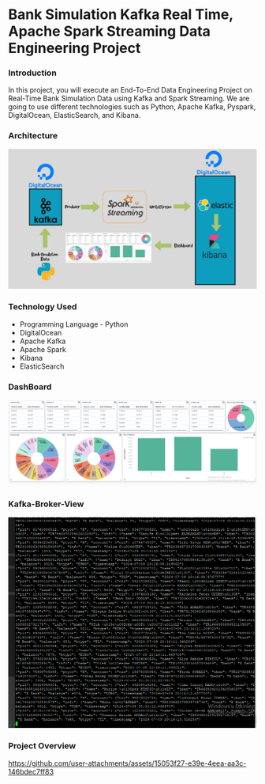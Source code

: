 # Bank Simulation Kafka Real Time, Apache Spark Streaming Data Engineering Project

### Introduction

In this project, you will execute an End-To-End Data Engineering Project on Real-Time Bank Simulation Data using Kafka and Spark Streaming.
We are going to use different technologies such as Python, Apache Kafka, Pyspark, DigitalOcean, ElasticSearch, and Kibana.

### Architecture

![](https://github.com/Recard1on/Apache_Spark_Streaming_and_Dashboard_with_Kibana/blob/main/System_Architecture.jpg)

### Technology Used
* Programming Language - Python
* DigitalOcean
* Apache Kafka
* Apache Spark
* Kibana
* ElasticSearch


### DashBoard

![](https://github.com/Recard1on/Apache_Spark_Streaming_and_Dashboard_with_Kibana/blob/main/dashboard.png)


### Kafka-Broker-View

![](https://github.com/Recard1on/Apache_Spark_Streaming_and_Dashboard_with_Kibana/blob/main/kafka-broker.png)

### Project Overview

https://github.com/user-attachments/assets/15053f27-e39e-4eea-aa3c-146bdec7ff83


